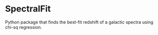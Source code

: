 # SpectralFit

Python package that finds the best-fit redshift of a galactic spectra using chi-sq regression. 
